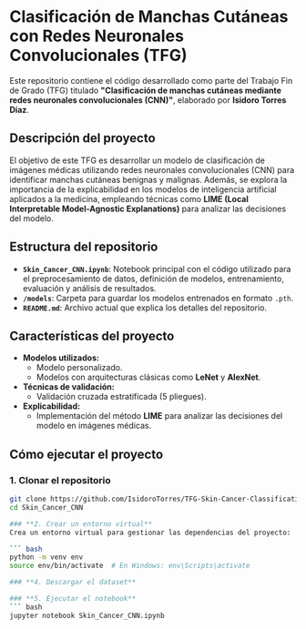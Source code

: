 # **Clasificación de Manchas Cutáneas con Redes Neuronales Convolucionales (TFG)**

Este repositorio contiene el código desarrollado como parte del Trabajo Fin de Grado (TFG) titulado **"Clasificación de manchas cutáneas mediante redes neuronales convolucionales (CNN)"**, elaborado por **Isidoro Torres Díaz**.

## **Descripción del proyecto**

El objetivo de este TFG es desarrollar un modelo de clasificación de imágenes médicas utilizando redes neuronales convolucionales (CNN) para identificar manchas cutáneas benignas y malignas. Además, se explora la importancia de la explicabilidad en los modelos de inteligencia artificial aplicados a la medicina, empleando técnicas como **LIME (Local Interpretable Model-Agnostic Explanations)** para analizar las decisiones del modelo.

## **Estructura del repositorio**

- **`Skin_Cancer_CNN.ipynb`**: Notebook principal con el código utilizado para el preprocesamiento de datos, definición de modelos, entrenamiento, evaluación y análisis de resultados.
- **`/models`**: Carpeta para guardar los modelos entrenados en formato `.pth`.
- **`README.md`**: Archivo actual que explica los detalles del repositorio.

## **Características del proyecto**

- **Modelos utilizados:**
  - Modelo personalizado.
  - Modelos con arquitecturas clásicas como **LeNet** y **AlexNet**.
- **Técnicas de validación:**
  - Validación cruzada estratificada (5 pliegues).
- **Explicabilidad:**
  - Implementación del método **LIME** para analizar las decisiones del modelo en imágenes médicas.

## **Cómo ejecutar el proyecto**

### **1. Clonar el repositorio**
```bash
git clone https://github.com/IsidoroTorres/TFG-Skin-Cancer-Classification.git
cd Skin_Cancer_CNN

### **2. Crear un entorno virtual**
Crea un entorno virtual para gestionar las dependencias del proyecto:

``` bash
python -m venv env
source env/bin/activate  # En Windows: env\Scripts\activate

### **4. Descargar el dataset**

### **5. Ejecutar el notebook**
``` bash
jupyter notebook Skin_Cancer_CNN.ipynb


